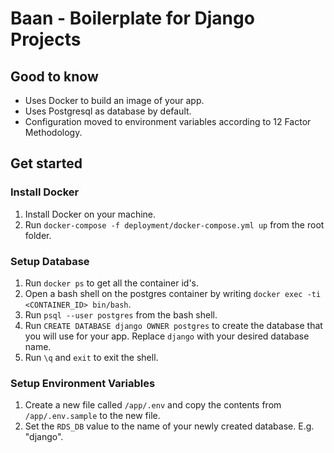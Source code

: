 # Baan - Boilerplate for Django Projects

## Good to know
- Uses Docker to build an image of your app.
- Uses Postgresql as database by default.
- Configuration moved to environment variables according to 12 Factor Methodology.

## Get started
### Install Docker
1. Install Docker on your machine.
2. Run `docker-compose -f deployment/docker-compose.yml up` from the root folder.

### Setup Database
1. Run `docker ps` to get all the container id's.
2. Open a bash shell on the postgres container by writing `docker exec -ti <CONTAINER_ID> bin/bash`.
3. Run `psql --user postgres` from the bash shell.
4. Run `CREATE DATABASE django OWNER postgres` to create the database that you will use for your app. Replace `django` with your desired database name.
5. Run `\q` and `exit` to exit the shell.

### Setup Environment Variables
1. Create a new file called `/app/.env` and copy the contents from `/app/.env.sample` to the new file.
2. Set the `RDS_DB` value to the name of your newly created database. E.g. "django".
